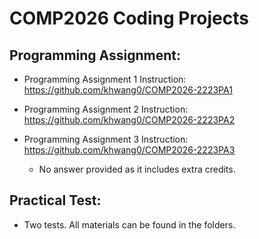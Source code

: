 # COMP2026 Coding Projects

## Programming Assignment:

- Programming Assignment 1 Instruction: https://github.com/khwang0/COMP2026-2223PA1

- Programming Assignment 2 Instruction: https://github.com/khwang0/COMP2026-2223PA2

- Programming Assignment 3 Instruction: https://github.com/khwang0/COMP2026-2223PA3
  - No answer provided as it includes extra credits.

## Practical Test:
- Two tests. All materials can be found in the folders.
